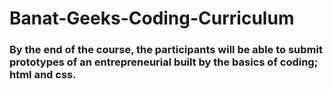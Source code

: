 # Banat-Geeks-Coding-Curriculum

### By the end of the course, the participants will be able to submit prototypes of an entrepreneurial built by the basics of coding; html and css.

